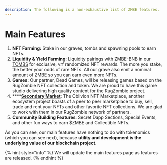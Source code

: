 ```yaml
---
description: The following is a non-exhaustive list of ZMBE features.
---
```


# Main Features

1. **NFT Farming:** Stake in our graves, tombs and spawning pools to earn NFTs.
2. **Liquidity & Yield Farming**: Liquidity pairings with ZMBE-BNB in our [TOMBS](tombs.md) for exclusive, vrf randomized NFT rewards. The more you stake, the better your odds of rare NFTs. All our grave also emit a nominal amount of ZMBE so you can earn even more NFTs.
3. **Games:** Our partner, Dead Games, will be releasing games based on the RugZombie NFT collection and token.  We are proud to have this game studio delivering high quality content for the RugZombie project.
4. ****[**Secondary Market**](../nft-marketplace-+-gamefi-services/oblivion-nft-marketplace/): The Oblivion NFT Marketplace, another ecosystem project boasts of a peer to peer marketplace to buy, sell, trade and rent your NFTs and other favorite NFT collections. We are glad to work with them in our RugZombie network of partners.
5. **Community Building Features**: Secret Dapp Sections, Special Events, and other fun ways to earn $ZMBE and Collectible NFTs.&#x20;

As you can see, our main features have nothing to do with tokenomics (which you can see next), because **utility and development is the underlying value of our blockchain project.**&#x20;

{% hint style="info" %}
We will update the main features page as features are released.
{% endhint %}
